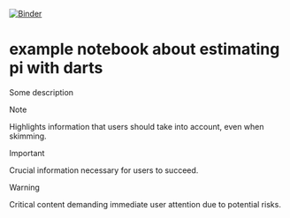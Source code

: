 [![Binder](https://mybinder.org/badge_logo.svg)](https://mybinder.org/v2/gh/B-Badran/darts/HEAD)
# example  notebook about estimating pi with darts

Some description

> [!NOTE]
> Highlights information that users should take into account, even when skimming.

> [!IMPORTANT]
> Crucial information necessary for users to succeed.

> [!WARNING]
> Critical content demanding immediate user attention due to potential risks.
